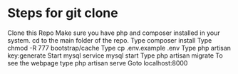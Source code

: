 # Steps for git clone
Clone this Repo
Make sure you have php and composer installed in your system.
cd to the main folder of the repo.
Type composer install
Type chmod -R 777 bootstrap/cache
Type cp .env.example .env
Type php artisan key:generate
Start mysql service mysql start
Type php artisan migrate
To see the webpage type php artisan serve
Goto localhost:8000
